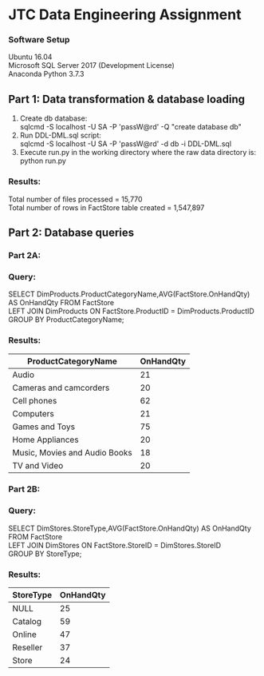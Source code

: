 # JTC Data Engineering Assignment
### Software Setup
Ubuntu 16.04  
Microsoft SQL Server 2017 (Development License)  
Anaconda Python 3.7.3
## Part 1: Data transformation & database loading
1. Create db database:  
sqlcmd -S localhost -U SA -P 'passW@rd' -Q "create database db"  
2. Run DDL-DML.sql script:  
sqlcmd -S localhost -U SA -P 'passW@rd' -d db -i DDL-DML.sql  
3. Execute run.py in the working directory where the raw data directory is:  
python run.py  
### Results:
Total number of files processed = 15,770  
Total number of rows in FactStore table created = 1,547,897  
## Part 2: Database queries
### Part 2A:
### Query:
SELECT DimProducts.ProductCategoryName,AVG(FactStore.OnHandQty) AS OnHandQty FROM FactStore  
LEFT JOIN DimProducts ON FactStore.ProductID = DimProducts.ProductID  
GROUP BY ProductCategoryName;
### Results:
| ProductCategoryName           | OnHandQty |  
|-------------------------------|-----------|  
| Audio                         |    21     |
| Cameras and camcorders        |    20     |
| Cell phones                   |    62     |
| Computers                     |    21     |
| Games and Toys                |    75     | 
| Home Appliances               |    20     |
| Music, Movies and Audio Books |    18     |
| TV and Video                  |    20     |
### Part 2B:
### Query: 
SELECT DimStores.StoreType,AVG(FactStore.OnHandQty) AS OnHandQty FROM FactStore  
LEFT JOIN DimStores ON FactStore.StoreID = DimStores.StoreID  
GROUP BY StoreType;  
### Results:
| StoreType     | OnHandQty | 
|---------------|-----------|
| NULL          |    25     |
| Catalog       |    59     |
| Online        |    47     |
| Reseller      |    37     |
| Store         |    24     |
